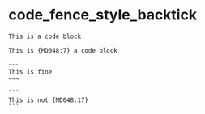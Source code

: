 # code_fence_style_backtick

```text
This is a code block
```

~~~text
This is {MD048:7} a code block
~~~

```text
~~~
This is fine
~~~
```

~~~text
```
This is not {MD048:17}
```
~~~

<!-- markdownlint-configure-file {
  "MD048": {
    "style": "backtick"
  }
} -->
